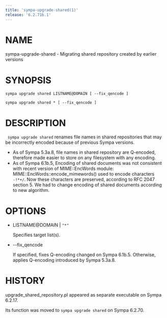 ```yaml
---
title: 'sympa-upgrade-shared(1)'
release: '6.2.71b.1'
---
```


# NAME

sympa-upgrade-shared -
Migrating shared repository created by earlier versions

# SYNOPSIS

    sympa upgrade shared LISTNAME@DOMAIN [ --fix_qencode ]

    sympa upgrade shared * [ --fix_qencode ]

# DESCRIPTION

` sympa upgrade shared` renames file names in shared repositories
that may be incorrectly encoded because of previous Sympa versions.

- As of Sympa 5.3a.8, file names in shared repository are Q-encoded,
therefore made easier to store on any filesystem with any encoding.
- As of Sympa 6.1b.5, 
Encoding of shared documents was not consistent with recent
version of MIME::EncWords module:
MIME::EncWords::encode\_mimewords() used to encode characters `-!*+/`.
Now these characters are preserved, according to RFC 2047 section 5.
We had to change encoding of shared documents according to new algorithm.

# OPTIONS

- LISTNAME@DOMAIN &#124; `"*"`

    Specifies target list(s).

- --fix\_qencode

    If specified, fixes Q-encoding changed on Sympa 6.1b.5.
    Otherwise, applies Q-encoding introduced by Sympa 5.3a.8.

# HISTORY

upgrade\_shared\_repository.pl appeared as separate executable on Sympa 6.2.17.

Its function was moved to `sympa upgrade shared` on Sympa 6.2.70.
